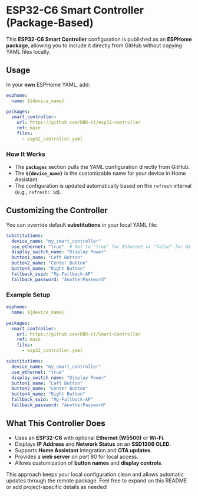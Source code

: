 # ESP32-C6 Smart Controller (Package-Based)

This **ESP32-C6 Smart Controller** configuration is published as an **ESPHome package**, allowing you to include it directly from GitHub without copying YAML files locally.

## Usage
In your **own** ESPHome YAML, add:
```yaml
esphome:
  name: ${device_name}

packages:
  smart_controller:
    url: https://github.com/DBR-it/esp32-controller
    ref: main
    files:
      - esp32_controller.yaml
```

### How It Works
- The **`packages`** section pulls the YAML configuration directly from GitHub.
- The **`${device_name}`** is the customizable name for your device in Home Assistant.
- The configuration is updated automatically based on the `refresh` interval (e.g., `refresh: 1d`).

## Customizing the Controller
You can override default **substitutions** in your local YAML file:
```yaml
substitutions:
  device_name: "my_smart_controller"
  use_ethernet: "true"  # Set to "true" for Ethernet or "false" for Wi-Fi
  display_switch_name: "Display Power"
  button1_name: "Left Button"
  button2_name: "Center Button"
  button4_name: "Right Button"
  fallback_ssid: "My-Fallback-AP"
  fallback_password: "AnotherPassword"
```

### Example Setup
```yaml
esphome:
  name: ${device_name}

packages:
  smart_controller:
    url: https://github.com/DBR-it/Smart-Controller
    ref: main
    files:
      - esp32_controller.yaml

substitutions:
  device_name: "my_smart_controller"
  use_ethernet: "true"
  display_switch_name: "Display Power"
  button1_name: "Left Button"
  button2_name: "Center Button"
  button4_name: "Right Button"
  fallback_ssid: "My-Fallback-AP"
  fallback_password: "AnotherPassword"
```

## What This Controller Does
- Uses an **ESP32-C6** with optional **Ethernet (W5500)** or **Wi-Fi**.
- Displays **IP Address** and **Network Status** on an **SSD1306 OLED**.
- Supports **Home Assistant** integration and **OTA updates**.
- Provides a **web server** on port 80 for local access.
- Allows customization of **button names** and **display controls**.

This approach keeps your local configuration clean and allows automatic updates through the remote package. Feel free to expand on this README or add project-specific details as needed!

